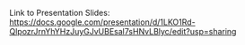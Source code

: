 Link to Presentation Slides:
https://docs.google.com/presentation/d/1LKO1Rd-QlpozrJrnYhYHzJuyGJvUBEsal7sHNvLBlyc/edit?usp=sharing